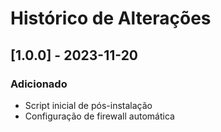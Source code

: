 # Histórico de Alterações

## [1.0.0] - 2023-11-20
### Adicionado
- Script inicial de pós-instalação
- Configuração de firewall automática
